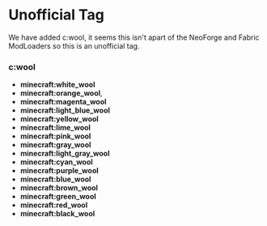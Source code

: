 # Unofficial Tag
We have added c:wool, it seems this isn't apart of the NeoForge and Fabric ModLoaders so this is an unofficial tag.

### c:wool
- **minecraft:white_wool**
- **minecraft:orange_wool**,
- **minecraft:magenta_wool**
- **minecraft:light_blue_wool**
- **minecraft:yellow_wool**
- **minecraft:lime_wool**
- **minecraft:pink_wool**
- **minecraft:gray_wool**
- **minecraft:light_gray_wool**
- **minecraft:cyan_wool**
- **minecraft:purple_wool**
- **minecraft:blue_wool**
- **minecraft:brown_wool**
- **minecraft:green_wool**
- **minecraft:red_wool**
- **minecraft:black_wool**
